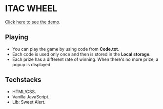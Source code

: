 # ITAC WHEEL

[Click here to see the demo](https://huy27201.github.io/ITACWheelTest).

## Playing
* You can play the game by using code from **Code.txt**.
* Each code is used only once and then is stored in the **Local storage**.
* Each prize has a different rate of winning. When there's no more prize, a popup is displayed.

## Techstacks
* HTML/CSS.
* Vanilla JavaScript.
* Lib: Sweet Alert.
